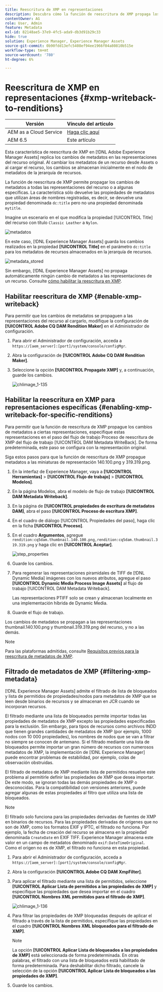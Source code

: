 ```yaml
---
title: Reescritura de XMP en representaciones
description: Descubra cómo la función de reescritura de XMP propaga los cambios de metadatos de un recurso a todas las representaciones del recurso o a algunas específicas.
contentOwner: AG
role: User, Admin
feature: Metadata
exl-id: 82148ae5-37e9-4fc5-ada9-db3d91b29c33
hide: true
solution: Experience Manager, Experience Manager Assets
source-git-commit: 0b90fdd13efc5408ef94ee1966f04a80810b515e
workflow-type: tm+mt
source-wordcount: '780'
ht-degree: 6%

---
```


# Reescritura de XMP en representaciones {#xmp-writeback-to-renditions}

| Versión | Vínculo del artículo |
| -------- | ---------------------------- |
| AEM as a Cloud Service | [Haga clic aquí](https://experienceleague.adobe.com/en/docs/experience-manager-cloud-service/content/assets/admin/xmp-metadata) |
| AEM 6.5 | Este artículo |

Esta característica de reescritura de XMP en [!DNL Adobe Experience Manager Assets] replica los cambios de metadatos en las representaciones del recurso original. Al cambiar los metadatos de un recurso desde Assets o al cargar el recurso, los cambios se almacenan inicialmente en el nodo de metadatos de la jerarquía de recursos.

La función de reescritura de XMP permite propagar los cambios de metadatos a todas las representaciones del recurso o a algunas específicas. La característica sólo devuelve las propiedades de metadatos que utilizan áreas de nombres registradas, es decir, se devuelve una propiedad denominada `dc:title` pero no una propiedad denominada `mytitle`.

Imagine un escenario en el que modifica la propiedad [!UICONTROL Title] del recurso con título `Classic Leather` a `Nylon`.

![metadatos](assets/metadata.png)

En este caso, [!DNL Experience Manager Assets] guarda los cambios realizados en la propiedad **[!UICONTROL Title]** en el parámetro `dc:title` para los metadatos de recursos almacenados en la jerarquía de recursos.

![metadata_stored](assets/metadata_stored.png)

Sin embargo, [!DNL Experience Manager Assets] no propaga automáticamente ningún cambio de metadatos a las representaciones de un recurso. Consulte [cómo habilitar la reescritura en XMP](#enable-xmp-writeback).

## Habilitar reescritura de XMP {#enable-xmp-writeback}

Para permitir que los cambios de metadatos se propaguen a las representaciones del recurso al cargarlo, modifique la configuración de **[!UICONTROL Adobe CQ DAM Rendition Maker]** en el Administrador de configuración.

1. Para abrir el Administrador de configuración, acceda a `https://[aem_server]:[port]/system/console/configMgr`.
1. Abra la configuración de **[!UICONTROL Adobe CQ DAM Rendition Maker]**.
1. Seleccione la opción **[!UICONTROL Propagate XMP]** y, a continuación, guarde los cambios.

   ![chlimage_1-135](assets/chlimage_1-346.png)

## Habilitar la reescritura en XMP para representaciones específicas {#enabling-xmp-writeback-for-specific-renditions}

Para permitir que la función de reescritura de XMP propague los cambios de metadatos a ciertas representaciones, especifique estas representaciones en el paso del flujo de trabajo Proceso de reescritura de XMP del flujo de trabajo [!UICONTROL DAM Metadata WriteBack]. De forma predeterminada, este paso se configura con la representación original.

Siga estos pasos para que la función de reescritura de XMP propague metadatos a las miniaturas de representación 140.100.png y 319.319.png.

1. En la interfaz de Experience Manager, vaya a **[!UICONTROL Herramientas]** > **[!UICONTROL Flujo de trabajo]** > **[!UICONTROL Modelos]**.
1. En la página Modelos, abra el modelo de flujo de trabajo **[!UICONTROL DAM Metadata Writeback]**.
1. En la página de **[!UICONTROL propiedades de escritura de metadatos DAM]**, abra el paso **[!UICONTROL Proceso de escritura XMP]**.
1. En el cuadro de diálogo [!UICONTROL Propiedades del paso], haga clic en la ficha **[!UICONTROL Proceso]**.
1. En el cuadro **Argumentos**, agregue `rendition:cq5dam.thumbnail.140.100.png,rendition:cq5dam.thumbnail.319.319.png` y haga clic en **[!UICONTROL Aceptar]**.

   ![step_properties](assets/step_properties.png)

1. Guarde los cambios.
1. Para regenerar las representaciones piramidales de TIFF de [!DNL Dynamic Media] imágenes con los nuevos atributos, agregue el paso **[!UICONTROL Dynamic Media Process Image Assets]** al flujo de trabajo [!UICONTROL DAM Metadata Writeback].

   Las representaciones PTIFF solo se crean y almacenan localmente en una implementación híbrida de Dynamic Media.

1. Guarde el flujo de trabajo.

Los cambios de metadatos se propagan a las representaciones thumbnail.140.100.png y thumbnail.319.319.png del recurso, y no a las demás.

>[!NOTE]
>
>Para las plataformas admitidas, consulte [Requisitos previos para la reescritura de metadatos de XMP](/help/sites-deploying/technical-requirements.md#requirements-for-aem-assets-xmp-metadata-write-back).

## Filtrado de metadatos de XMP {#filtering-xmp-metadata}

[!DNL Experience Manager Assets] admite el filtrado de lista de bloqueados y lista de permitidos de propiedades/nodos para metadatos de XMP que se leen desde binarios de recursos y se almacenan en JCR cuando se incorporan recursos.

El filtrado mediante una lista de bloqueados permite importar todas las propiedades de metadatos de XMP excepto las propiedades especificadas para la exclusión. Sin embargo, para tipos de recursos como archivos INDD que tienen grandes cantidades de metadatos de XMP (por ejemplo, 1000 nodos con 10 000 propiedades), los nombres de nodos que se van a filtrar no siempre se conocen de antemano. Si el filtrado mediante una lista de bloqueados permite importar un gran número de recursos con numerosos metadatos de XMP, la implementación de [!DNL Experience Manager] puede encontrar problemas de estabilidad, por ejemplo, colas de observación obstruidas.

El filtrado de metadatos de XMP mediante lista de permitidos resuelve este problema al permitirle definir las propiedades de XMP que desea importar. De este modo, se ignoran todas las demás propiedades de XMP o desconocidas. Para la compatibilidad con versiones anteriores, puede agregar algunas de estas propiedades al filtro que utiliza una lista de bloqueados.

>[!NOTE]
>
>El filtrado solo funciona para las propiedades derivadas de fuentes de XMP en binarios de recursos. Para las propiedades derivadas de orígenes que no son de XMP, como los formatos EXIF y IPTC, el filtrado no funciona. Por ejemplo, la fecha de creación del recurso se almacena en la propiedad denominada `CreateDate` en EXIF TIFF. Experience Manager almacena este valor en un campo de metadatos denominado `exif:DateTimeOriginal`. Como el origen no es de XMP, el filtrado no funciona en esta propiedad.

1. Para abrir el Administrador de configuración, acceda a `https://[aem_server]:[port]/system/console/configMgr`.
1. Abra la configuración **[!UICONTROL Adobe CQ DAM XmpFilter]**.
1. Para aplicar el filtrado mediante una lista de permitidos, seleccione **[!UICONTROL Aplicar Lista de permitidos a las propiedades de XMP]** y especifique las propiedades que desea importar en el cuadro **[!UICONTROL Nombres XML permitidos para el filtrado de XMP]**.

   ![chlimage_1-136](assets/chlimage_1-347.png)

1. Para filtrar las propiedades de XMP bloqueadas después de aplicar el filtrado a través de la lista de permitidos, especifique las propiedades en el cuadro **[!UICONTROL Nombres XML bloqueados para el filtrado de XMP]**.

   >[!NOTE]
   >
   >La opción **[!UICONTROL Aplicar Lista de bloqueados a las propiedades de XMP]** está seleccionada de forma predeterminada. En otras palabras, el filtrado con una lista de bloqueados está habilitado de forma predeterminada. Para deshabilitar dicho filtrado, cancele la selección de la opción **[!UICONTROL Aplicar Lista de bloqueados a las propiedades de XMP]**.

1. Guarde los cambios.
